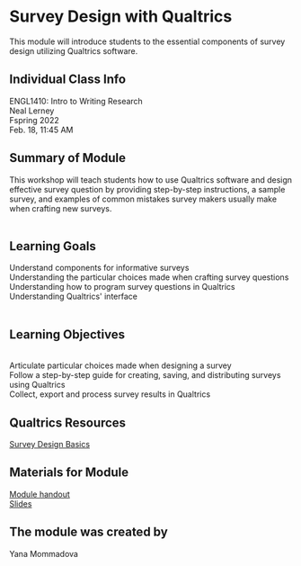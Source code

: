 # Survey Design with Qualtrics
This module will introduce students to the essential components of survey design utilizing Qualtrics software.

## Individual Class Info
ENGL1410: Intro to Writing Research
<br>
Neal Lerney
<br>
Fspring 2022
<br>
Feb. 18, 11:45 AM
<br>

## Summary of Module
This workshop will teach students how to use Qualtrics software and design effective survey question by providing step-by-step instructions, a sample survey, and examples of common mistakes survey makers usually make when crafting new surveys.
<br> 
<br>

## Learning Goals
Understand components for informative surveys
<br> 
Understanding the particular choices made when crafting survey questions
<br>
Understanding how to program survey questions in Qualtrics
<br>
Understanding Qualtrics' interface 
<br>
<br>



## Learning Objectives
<br> 
Articulate particular choices made when designing a survey
<br>
Follow a step-by-step guide for creating, saving, and distributing surveys using Qualtrics
<br>
Collect, export and process survey results in Qualtrics 
<br>



## Qualtrics Resources

[Survey Design Basics ](https://www.qualtrics.com/support/survey-platform/survey-module/survey-module-overview/?parent=p0027)
  
 


## Materials for Module


[Module handout](https://github.com/NULabNortheastern/digitalassignmentshowcase/blob/master/survey%20design/intro_to_writing_survey_design_spring22_lerner/Handout_%20Qualtrics_Lerner_sp22.pdf)
<br/>
[Slides](https://github.com/NULabNortheastern/digitalassignmentshowcase/blob/master/survey%20design/intro_to_writing_survey_design_spring22_lerner/lerner%20survey%20sp%2022.pdf)
<br/>



## The module was created by
Yana Mommadova 
